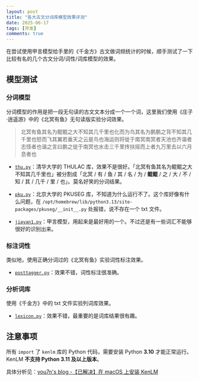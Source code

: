 ```yaml
---
layout: post
title: "各大古文分词库模型效果评测"
date: 2025-06-17
tags: [开发]
comments: true
---
```


在尝试使用甲言模型给手里的《千金方》古文做词频统计的时候，顺手测试了一下比较有名的几个古文分词/词性/词库模型的效果。

## 模型测试

### 分词模型

分词模型的作用是把一段无句读的古文文本分成一个一个词，这里我们使用《庄子·逍遥游》中的《北冥有鱼》无句读版实验分词效果。

> 北冥有鱼其名为鲲鲲之大不知其几千里也化而为鸟其名为鹏鹏之背不知其几千里也怒而飞其翼若垂天之云是鸟也海运则将徙于南冥南冥者天池也齐谐者志怪者也谐之言曰鹏之徙于南冥也水击三千里抟扶摇而上者九万里去以六月息者也

- [`thu.py`](https://github.com/MickeyYQA/classical-chinese-word-segmentation/blob/main/thu.py)：清华大学的 THULAC 库，效果不是很好。「北冥有鱼其名为鲲鲲之大不知其几千里也」被分割成「北冥 / 有 / 鱼 / 其 / 名 / 为 / __鲲鲲__ / 之 / 大 / 不 / 知 / 其 / 几千 / 里 / 也」。莫名好笑的分词结果。

- [`pku.py`](https://github.com/MickeyYQA/classical-chinese-word-segmentation/blob/main/pku.py)：北京大学的 PKUSEG 库，不知道为什么运行不了。这个库好像有什么问题，在 `/opt/homebrew/lib/python3.13/site-packages/pkuseg/__init__.py` 处报错，说不存在一个 txt 文件。

- [`jiayan1.py`](https://github.com/MickeyYQA/classical-chinese-word-segmentation/blob/main/jiayan1.py)：甲言模型，用起来是最好用的一个。不过还是有一些词汇不能够很好的识别出来。

### 标注词性

类似地，使用正确分词过的《北冥有鱼》实验词性标注效果。

- [`posttagger.py`](https://github.com/MickeyYQA/classical-chinese-word-segmentation/blob/main/posttagger.py)：效果不错，词性标注很准确。

### 分析词库

使用《千金方》中的 txt 文件实验列词库效果。

- [`lexicon.py`](https://github.com/MickeyYQA/classical-chinese-word-segmentation/blob/main/千金方/lexicon.py)：效果不错，最重要的是词库结果很有趣。

## 注意事项

所有 `import` 了 `kenlm` 库的 Python 代码，需要安装 Python __3.10__ 才能正常运行。KenLM __不支持 Python 3.11 及以上版本__。

具体分析见：[you7n's blog -【已解决】在 macOS 上安装 KenLM](https://blog.you7n.com/2025/02/12/kenlm-installation/)
